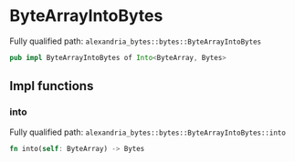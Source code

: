 # ByteArrayIntoBytes

Fully qualified path: `alexandria_bytes::bytes::ByteArrayIntoBytes`

```rust
pub impl ByteArrayIntoBytes of Into<ByteArray, Bytes>
```

## Impl functions

### into

Fully qualified path: `alexandria_bytes::bytes::ByteArrayIntoBytes::into`

```rust
fn into(self: ByteArray) -> Bytes
```


